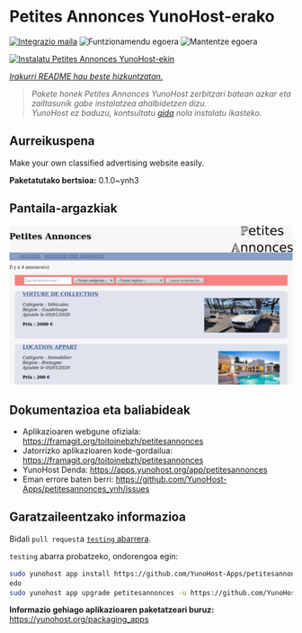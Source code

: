 <!--
Ohart ongi: README hau automatikoki sortu da <https://github.com/YunoHost/apps/tree/master/tools/readme_generator>ri esker
EZ editatu eskuz.
-->

# Petites Annonces YunoHost-erako

[![Integrazio maila](https://dash.yunohost.org/integration/petitesannonces.svg)](https://dash.yunohost.org/appci/app/petitesannonces) ![Funtzionamendu egoera](https://ci-apps.yunohost.org/ci/badges/petitesannonces.status.svg) ![Mantentze egoera](https://ci-apps.yunohost.org/ci/badges/petitesannonces.maintain.svg)

[![Instalatu Petites Annonces YunoHost-ekin](https://install-app.yunohost.org/install-with-yunohost.svg)](https://install-app.yunohost.org/?app=petitesannonces)

*[Irakurri README hau beste hizkuntzatan.](./ALL_README.md)*

> *Pakete honek Petites Annonces YunoHost zerbitzari batean azkar eta zailtasunik gabe instalatzea ahalbidetzen dizu.*  
> *YunoHost ez baduzu, kontsultatu [gida](https://yunohost.org/install) nola instalatu ikasteko.*

## Aurreikuspena

Make your own classified advertising website easily.

**Paketatutako bertsioa:** 0.1.0~ynh3

## Pantaila-argazkiak

![Petites Annonces(r)en pantaila-argazkia](./doc/screenshots/demo.png)

## Dokumentazioa eta baliabideak

- Aplikazioaren webgune ofiziala: <https://framagit.org/toitoinebzh/petitesannonces>
- Jatorrizko aplikazioaren kode-gordailua: <https://framagit.org/toitoinebzh/petitesannonces>
- YunoHost Denda: <https://apps.yunohost.org/app/petitesannonces>
- Eman errore baten berri: <https://github.com/YunoHost-Apps/petitesannonces_ynh/issues>

## Garatzaileentzako informazioa

Bidali `pull request`a [`testing` abarrera](https://github.com/YunoHost-Apps/petitesannonces_ynh/tree/testing).

`testing` abarra probatzeko, ondorengoa egin:

```bash
sudo yunohost app install https://github.com/YunoHost-Apps/petitesannonces_ynh/tree/testing --debug
edo
sudo yunohost app upgrade petitesannonces -u https://github.com/YunoHost-Apps/petitesannonces_ynh/tree/testing --debug
```

**Informazio gehiago aplikazioaren paketatzeari buruz:** <https://yunohost.org/packaging_apps>
